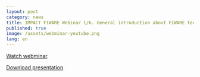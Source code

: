 ```yaml
---
layout: post
category: news
title: IMPACT FIWARE Webinar 1/6. General introduction about FIWARE technologies.
published: true
image: /assets/webminar-youtube.png
lang: en
---
```


<a href="https://www.youtube.com/watch?v=FYh9S_wPNHU" target="_blank"><i class="icon-s-youtube"></i> Watch webminar</a>.

<a href="/assets/Impact_Webinar-01_Presentacion_MR_v2.pdf"><i class="icon-download-1"></i> Download presentation</a>.
<br>

<br>
<br>
<br>
<br>
<br>
<br>
<br>
<br>
<br>
<br>
<br>
